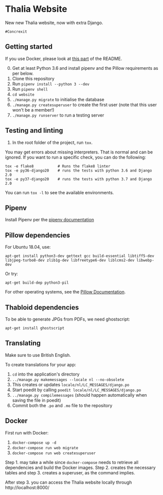 Thalia Website
==============

New new Thalia website, now with extra Django.

    #Concrexit


Getting started
---------------

If you use Docker, please look at [this part](#docker) of the README.

0. Get at least Python 3.6 and install pipenv and the Pillow requirements as per below.
1. Clone this repository
2. Run `pipenv install --python 3 --dev`
3. Run `pipenv shell`
5. `cd website`
6. `./manage.py migrate` to initialise the database
7. `./manage.py createsuperuser` to create the first user (note that this user won't be a member!)
8. `./manage.py runserver` to run a testing server

Testing and linting
-------------------

1. In the root folder of the project, run `tox`.

You may get errors about missing interpreters. That is normal and can be
ignored. If you want to run a specific check, you can do the following:

    tox -e flake8           # Runs the flake8 linter
    tox -e py36-django20    # runs the tests with python 3.6 and Django 2.0
    tox -e py37-django20    # runs the tests with python 3.7 and Django 2.0

You can run `tox -l` to see the available environments.

Pipenv
------

Install Pipenv per the [pipenv documentation][pipenv install]

[pipenv install]: https://docs.pipenv.org/install/#installing-pipenv

Pillow dependencies
-------------------

For Ubuntu 18.04, use:

    apt-get install python3-dev gettext gcc build-essential libtiff5-dev libjpeg-turbo8-dev zlib1g-dev libfreetype6-dev liblcms2-dev libwebp-dev

Or try:

    apt-get build-dep python3-pil

For other operating systems, see the [Pillow Documentation][pillow-install].


[pillow-install]: https://pillow.readthedocs.io/en/latest/installation.html

Thabloid dependencies
---------------------

To be able to generate JPGs from PDFs, we need ghostscript:

    apt-get install ghostscript

Translating
------------------

Make sure to use British English.

To create translations for your app:

1. `cd` into the application's directory
2. `../manage.py makemessages --locale nl --no-obsolete`
3. This creates or updates `locale/nl/LC_MESSAGES/django.po`
4. Start poedit by calling `poedit locale/nl/LC_MESSAGES/django.po`
5. `../manage.py compilemessages` (should happen automatically when saving the file in poedit)
6. Commit both the `.po` and `.mo` file to the repository

Docker
------

First run with Docker:

1. `docker-compose up -d`
2. `docker-compose run web migrate`
3. `docker-compose run web createsuperuser`

Step 1. may take a while since `docker-compose` needs to retrieve all dependencies
and build the Docker images. Step 2. creates the necessary tables and step 3.
creates a superuser, as the command implies.

After step 3. you can access the Thalia website locally through http://localhost:8000/
